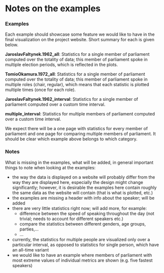 # Notes on the examples

### Examples

Each example should showcase some feature we would like to have in the final visualization on the project website. Short summary for each is given below.

__JaroslavFaltynek.1962_all__: Statistics for a single member of parliament computed over the totality of data; this member of parliament spoke in multiple election periods, which is reflected in the plots.

__TomioOkamura.1972_all__: Statistics for a single member of parliament computed over the totality of data; this member of parliament spoke in multiple roles (chair, regular), which means that each statistic is plotted multiple times (once for each role).

__JaroslavFaltynek.1962_interval__: Statistics for a single member of parliament computed over a custom time interval.

__multiple_interval__: Statistics for multiple members of parliament computed over a custom time interval.

We expect there will be a one page with statistics for every member of parliament and one page for comparing multiple members of parliament. It should be clear which example above belongs to which category.

### Notes

What is missing in the examples, what will be added, in general important things to note when looking at the examples:

- the way the data is displayed on a website will probably differ from the way they are displayed here, especially the design might change significantly; however, it is desirable the examples here contain roughly the same data as the website will contain (that is what is plotted, etc.)
- the examples are missing a header with info about the speaker; will be added
- there are very little statistics right now; will add more, for example:
  - difference between the speed of speaking throughout the day (not trivial; needs to account for different speakers etc.)
  - compare the statistics between different genders, age groups, parties,...
  - ...
- currently, the statistics for multiple people are visualized only over a particular interval, as opposed to statistics for single person, which have an all-time variant
- we would like to have an example where members of parliament with most extreme values of individual metrics are shown (e.g. five fastest speakers)

